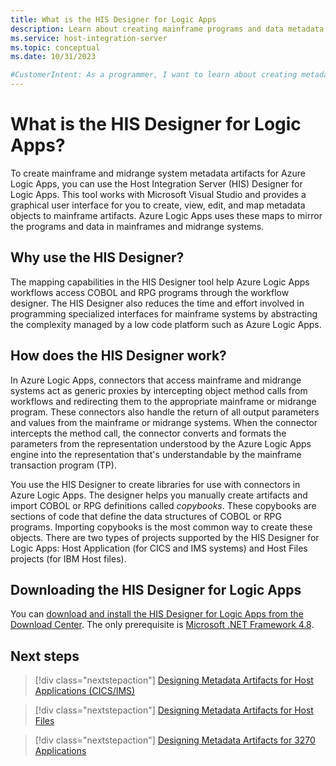 ```yaml
---
title: What is the HIS Designer for Logic Apps
description: Learn about creating mainframe programs and data metadata for Azure Logic Apps by using the HIS Designer for Logic Apps.
ms.service: host-integration-server
ms.topic: conceptual
ms.date: 10/31/2023

#CustomerIntent: As a programmer, I want to learn about creating metadata artifacts for use in Azure Logic Apps using the HIS Designer for Logic Apps.
---
```


# What is the HIS Designer for Logic Apps? 

To create mainframe and midrange system metadata artifacts for Azure Logic Apps, you can use the Host Integration Server (HIS) Designer for Logic Apps. This tool works with Microsoft Visual Studio and provides a graphical user interface for you to create, view, edit, and map metadata objects to mainframe artifacts. Azure Logic Apps uses these maps to mirror the programs and data in mainframes and midrange systems.

## Why use the HIS Designer?

The mapping capabilities in the HIS Designer tool help Azure Logic Apps workflows access COBOL and RPG programs through the workflow designer. The HIS Designer also reduces the time and effort involved in programming specialized interfaces for mainframe systems by abstracting the complexity managed by a low code platform such as Azure Logic Apps.

## How does the HIS Designer work?
 
In Azure Logic Apps, connectors that access mainframe and midrange systems act as generic proxies by intercepting object method calls from workflows and redirecting them to the appropriate mainframe or midrange program. These connectors also handle the return of all output parameters and values from the mainframe or midrange systems. When the connector intercepts the method call, the connector converts and formats the parameters from the representation understood by the Azure Logic Apps engine into the representation that's understandable by the mainframe transaction program (TP).

You use the HIS Designer to create libraries for use with connectors in Azure Logic Apps. The designer helps you manually create artifacts and import COBOL or RPG definitions called *copybooks*. These copybooks are sections of code that define the data structures of COBOL or RPG programs. Importing copybooks is the most common way to create these objects. There are two types of projects supported by the HIS Designer for Logic Apps: Host Application (for CICS and IMS systems) and Host Files projects (for IBM Host files).

## Downloading the HIS Designer for Logic Apps

You can [download and install the HIS Designer for Logic Apps from the Download Center](https://aka.ms/his-designer-logicapps-download). The only prerequisite is [Microsoft .NET Framework 4.8](https://aka.ms/net-framework-download).

## Next steps

> [!div class="nextstepaction"]
> [Designing Metadata Artifacts for Host Applications (CICS/IMS)](application-integration-lahostapps.md)

> [!div class="nextstepaction"]
> [Designing Metadata Artifacts for Host Files](application-integration-lahostfiles.md)

> [!div class="nextstepaction"]
> [Designing Metadata Artifacts for 3270 Applications](application-integration-la3270apps.md)
